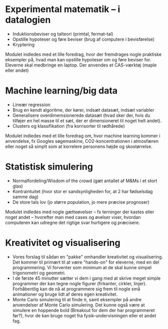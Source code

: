# Experimental matematik – i datalogien

* Induktionsbeviser og talteori (primtal, fermat-tal)
* Opstille hypoteser og føre beviser (brug af computere i bevisførelse)
* Kryptering

Modulet indledes med et lille foredrag, hvor der fremdrages nogle praktiske
eksempler på, hvad man kan opstille hypoteser om og føre beviser for.
Eleverne skal medbringe en laptop. Der anvendes et CAS-værktøj
(maple eller andet)

# Machine learning/big data

* Lineær regression
* Brug en kendt algoritme, der kører, indsæt datasæt, indsæt variabler
* Generalisere overdimemsionerede datasæt (hvad sker der, hvis du tilføjer en
  hel masse til et sæt, der er dimensioneret til noget helt andet).
* Clusters og klassifikation (fra kornsorter til rødhårede)

Modulet indledes med et lille foredrag om, hvor machine learning kommer i
anvendelse, fx Googles søgemaskine, CO2-koncentrationen i atmosfæren eller
noget så simplt som at korrelere personens højde og skostørrelse.


# Statistisk simulering

* Normalfordeling/Wisdom of the crowd (gæt antallet af M&Ms i et stort glas)
* Kontraintuitet (hvor stor er sandsynligheden for, at 2 har fødselsdag samme dag)
* De store tals lov (jo større population, jo mere præcise prognoser)

Modulet indledes med nogle gætteøvelser – fx terninger der kastes eller noget
andet – hvorefter man med cases og øvelser viser, hvordan computeren kan udregne
det rigtige svar hurtigere og præcisere.


# Kreativitet og visualisering
* Vores forslag til sådan en "pakke" omhandler kreativitet og visualisering.
  Det kommer til primært til at være "hands-on" for eleverne, med en del
  programmering. Vi forventer som minimum at de skal kunne simpel trigonometri
  og geometri.
* I de første 45 minutter sætter vi dem i gang med at skrive meget simple
  programmer der kan tegne nogle figurer (firkanter, cirkler, linjer).
  Forhåbentlig kan de nå at programmere sig frem til nogle små animationer og
  bruge lidt af deres egen kreativitet.
* Monte Carlo simulering til at finde π, samt eksempler på andre anvendelser af
  Monte Carlo simulering.  Det kunne også være at simulere en hoppende bold
  (Breakout for dem der har programmeret før?), hvor de kan bruge noget fra
  fysik-undervisningen eller et andet fag.
